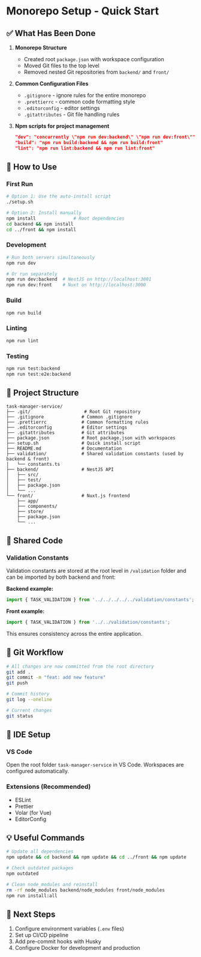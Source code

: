 # Monorepo Setup - Quick Start

## ✅ What Has Been Done

1. **Monorepo Structure**
   - Created root `package.json` with workspace configuration
   - Moved Git files to the top level
   - Removed nested Git repositories from `backend/` and `front/`

2. **Common Configuration Files**
   - `.gitignore` - ignore rules for the entire monorepo
   - `.prettierrc` - common code formatting style
   - `.editorconfig` - editor settings
   - `.gitattributes` - Git file handling rules

3. **Npm scripts for project management**
   ```json
   "dev": "concurrently \"npm run dev:backend\" \"npm run dev:front\""
   "build": "npm run build:backend && npm run build:front"
   "lint": "npm run lint:backend && npm run lint:front"
   ```

## 🚀 How to Use

### First Run
```bash
# Option 1: Use the auto-install script
./setup.sh

# Option 2: Install manually
npm install              # Root dependencies
cd backend && npm install
cd ../front && npm install
```

### Development
```bash
# Run both servers simultaneously
npm run dev

# Or run separately
npm run dev:backend  # NestJS on http://localhost:3001
npm run dev:front    # Nuxt on http://localhost:3000
```

### Build
```bash
npm run build
```

### Linting
```bash
npm run lint
```

### Testing
```bash
npm run test:backend
npm run test:e2e:backend
```

## 📁 Project Structure

```
task-manager-service/
├── .git/                    # Root Git repository
├── .gitignore              # Common .gitignore
├── .prettierrc             # Common formatting rules
├── .editorconfig           # Editor settings
├── .gitattributes          # Git attributes
├── package.json            # Root package.json with workspaces
├── setup.sh                # Quick install script
├── README.md               # Documentation
├── validation/             # Shared validation constants (used by backend & front)
│   └── constants.ts
├── backend/                # NestJS API
│   ├── src/
│   ├── test/
│   ├── package.json
│   └── ...
└── front/                  # Nuxt.js frontend
    ├── app/
    ├── components/
    ├── store/
    ├── package.json
    └── ...
```

## 🔄 Shared Code

### Validation Constants
Validation constants are stored at the root level in `/validation` folder and can be imported by both backend and front:

**Backend example:**
```typescript
import { TASK_VALIDATION } from '../../../../../validation/constants';
```

**Front example:**
```typescript
import { TASK_VALIDATION } from '../../validation/constants';
```

This ensures consistency across the entire application.

## 📝 Git Workflow

```bash
# All changes are now committed from the root directory
git add .
git commit -m "feat: add new feature"
git push

# Commit history
git log --oneline

# Current changes
git status
```

## 🔧 IDE Setup

### VS Code
Open the root folder `task-manager-service` in VS Code. Workspaces are configured automatically.

### Extensions (Recommended)
- ESLint
- Prettier
- Volar (for Vue)
- EditorConfig

## 💡 Useful Commands

```bash
# Update all dependencies
npm update && cd backend && npm update && cd ../front && npm update

# Check outdated packages
npm outdated

# Clean node_modules and reinstall
rm -rf node_modules backend/node_modules front/node_modules
npm run install:all
```

## 🎯 Next Steps

1. Configure environment variables (`.env` files)
2. Set up CI/CD pipeline
3. Add pre-commit hooks with Husky
4. Configure Docker for development and production

